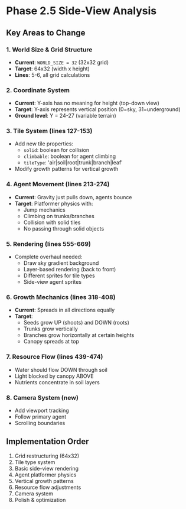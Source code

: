 # Phase 2.5 Side-View Analysis

## Key Areas to Change

### 1. World Size & Grid Structure
- **Current**: `WORLD_SIZE = 32` (32x32 grid)
- **Target**: 64x32 (width x height)
- **Lines**: 5-6, all grid calculations

### 2. Coordinate System
- **Current**: Y-axis has no meaning for height (top-down view)
- **Target**: Y-axis represents vertical position (0=sky, 31=underground)
- **Ground level**: Y = 24-27 (variable terrain)

### 3. Tile System (lines 127-153)
- Add new tile properties:
  - `solid`: boolean for collision
  - `climbable`: boolean for agent climbing
  - `tileType`: 'air|soil|root|trunk|branch|leaf'
- Modify growth patterns for vertical growth

### 4. Agent Movement (lines 213-274)
- **Current**: Gravity just pulls down, agents bounce
- **Target**: Platformer physics with:
  - Jump mechanics
  - Climbing on trunks/branches
  - Collision with solid tiles
  - No passing through solid objects

### 5. Rendering (lines 555-669)
- Complete overhaul needed:
  - Draw sky gradient background
  - Layer-based rendering (back to front)
  - Different sprites for tile types
  - Side-view agent sprites

### 6. Growth Mechanics (lines 318-408)
- **Current**: Spreads in all directions equally
- **Target**:
  - Seeds grow UP (shoots) and DOWN (roots)
  - Trunks grow vertically
  - Branches grow horizontally at certain heights
  - Canopy spreads at top

### 7. Resource Flow (lines 439-474)
- Water should flow DOWN through soil
- Light blocked by canopy ABOVE
- Nutrients concentrate in soil layers

### 8. Camera System (new)
- Add viewport tracking
- Follow primary agent
- Scrolling boundaries

## Implementation Order
1. Grid restructuring (64x32)
2. Tile type system
3. Basic side-view rendering
4. Agent platformer physics
5. Vertical growth patterns
6. Resource flow adjustments
7. Camera system
8. Polish & optimization